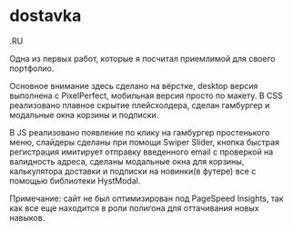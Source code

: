 # dostavka

.RU

Одна из первых работ, которые я посчитал приемлимой для своего портфолио.

Основное внимание здесь сделано на вёрстке, desktop версия выполнена с PixelPerfect, мобильная версия просто по макету.
В CSS реализовано плавное скрытие плейсхолдера, сделан гамбургер и модальные окна корзины и подписки.

В JS реализовано появление по клику на гамбургер простенького меню, слайдеры сделаны при помощи Swiper Slider, кнопка быстрая регистрация имитирует отправку введенного email с проверкой на валидность адреса, сделаны модальные окна для корзины, калькулятора доставки и подписки на новинки(в футере) все с помощью библиотеки HystModal.

Примечание: сайт не был оптимизирован под PageSpeed Insights, так как все еще находится в роли полигона для оттачивания новых навыков.
